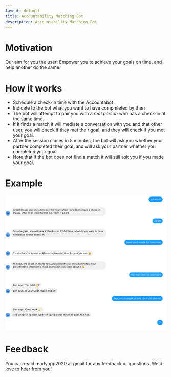 ```yaml
---
layout: default
title: Accountability Matching Bot
description: Accountability Matching Bot
---
```

# Motivation
Our aim for you the user: Empower you to achieve your goals on time, and help another do the same.

# How it works
- Schedule a check-in time with the Accountabot
- Indicate to the bot what you want to have compmleted by then
- The bot will attempt to pair you with a *real person* who has a check-in at the same time. 
- If it finds a match it will mediate a conversation with you and that other user, you will check if they met their goal, and they will check if you met your goal. 
- After the session closes in 5 minutes, the bot will ask you whether your partner completed their goal, and will ask your partner whether you completed your goal.
- Note that if the bot does not find a match it will still ask you if *you* made your goal.

# Example

<img src="convo_screenshot.png" alt="drawing" style="width:1000px;"/>


# Feedback

You can reach earlyapp2020 at gmail for any feedback or questions. We'd love to hear from you!
